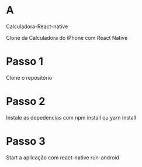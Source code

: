 # A
Calculadora-React-native

Clone da Calculadora do iPhone com React Native

# Passo 1
Clone o repositório 

# Passo 2 
Instale as depedencias com npm install ou yarn install


# Passo 3
Start a aplicação com react-native run-android
